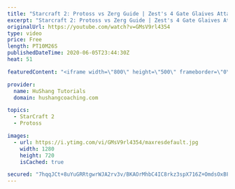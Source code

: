 ```yaml
---
title: "Starcraft 2: Protoss vs Zerg Guide | Zest's 4 Gate Glaives Attack VERY POWERFUL"
excerpt: "Starcraft 2: Protoss vs Zerg Guide | Zest's 4 Gate Glaives Attack VERY POWERFUL In this Starcraft 2 guide we take a look at one of the strongest builds in the current meta. We begin with a 12 adept attack which is sometimes also followed up with a dt shrine before teching into the mid-game.  #protoss"
originalUrl: https://youtube.com/watch?v=GMsV9rl4354
type: video
price: Free
length: PT10M26S
publishedDateTime: 2020-06-05T23:44:30Z
heat: 51

featuredContent: "<iframe width=\"800\" height=\"500\" frameborder=\"0\" src=\"https://www.youtube.com/embed/GMsV9rl4354\" allow=\"accelerometer; autoplay; encrypted-media; gyroscope; picture-in-picture\" allowfullscreen></iframe>"

provider:
  name: HuShang Tutorials
  domain: hushangcoaching.com

topics:
  - StarCraft 2
  - Protoss

images:
  - url: https://i.ytimg.com/vi/GMsV9rl4354/maxresdefault.jpg
    width: 1280
    height: 720
    isCached: true

secured: "7hqqJCt+8uYuGRRtgwrWJA2rv3v/BKAOrMhbC4IC8rkz3spX716Z+OmdsOxBF0iKxw3QBUVgG1ye0l2NdACbfp5tjIMoGmSUgj41vqTRCxSLEsey/IZ3SV1KeogDhlYz6EN3zSbWkCDW5EHtf7MK3Yh9khRl47UQ9TrQPJd7ash1WftslTP06pIvPWO+k+bWIAD0G5VaZRpquQYJbq5jXULNy6PlSvs+T8jwxKQR1Sxl8b4tCKE4LiJH3nY18KKBA4RNdy0vVkGIzBy5adnK/5b3SfD/zd58+NMBhl3I+ofmrGjwJbEYoKW66k+BfWKCgBzymHxVmMdbjLoV147xBDNMUJfxr9kuXpViy+UYSEJUu8MbZ/pgf8XS1f/0CCe0yPmc0ZGdRa+DWjh96P/mGDmbuxcTuASzCTQ181HfT8s=;j8B3JcCE0KxZWihrj9IPPg=="
---
```


